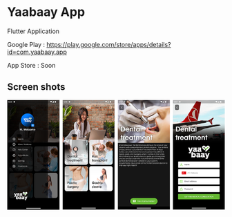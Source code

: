 # Yaabaay App

Flutter Application

Google Play : https://play.google.com/store/apps/details?id=com.yaabaay.app

App Store : Soon

## Screen shots

![](imgs/1.png)